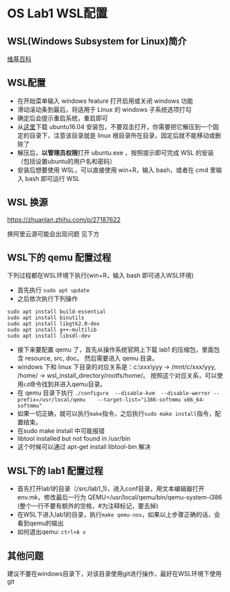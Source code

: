 OS Lab1 WSL配置
====================

WSL(Windows Subsystem for Linux)简介
----------------------
[维基百科](https://en.wikipedia.org/wiki/Windows_Subsystem_for_Linux)


WSL配置
----------------------

- 在开始菜单输入 windows feature 打开启用或关闭 windows 功能
- 滑动滚动条到最后，将适用于 Linux 的 windows 子系统选项打勾
- 确定后会提示重启系统，重启即可
- 从[这里](https://aka.ms/wsl-ubuntu-1604)下载 ubuntu16.04 安装包，不要双击打开，你需要把它解压到一个固定的目录下，注意该目录就是 linux 根目录所在目录，固定后就不能移动或删除了
- 解压后，**以管理员权限**打开 ubuntu.exe ，按照提示即可完成 WSL 的安装（包括设置ubuntu的用户名和密码）
- 安装后想要使用 WSL，可以直接使用 win+R，输入 bash，或者在 cmd 里输入 bash 即可运行 WSL

WSL 换源
----------------------
https://zhuanlan.zhihu.com/p/27187622

换阿里云源可能会出现问题
见下方

WSL下的 qemu 配置过程
----------------------

下列过程都在WSL环境下执行(win+R，输入 bash 即可进入WSL环境)

- 首先执行 `sudo apt update`
- 之后依次执行下列操作
```shell
sudo apt install build-essential
sudo apt install binutils
sudo apt install libgtk2.0-dev
sudo apt install g++-multilib
sudo apt install libsdl-dev
```
- 接下来要配置 qemu 了，首先从操作系统官网上下载 lab1 的压缩包，里面包含 resource, src, doc。 然后需要进入 qemu 目录。
- windows 下和 linux 下目录的对应关系是：c:\xxx\yyy -> /mnt/c/xxx/yyy, /home/<user> -> wsl_install_directory/rootfs/home/<user>。 按照这个对应关系，可以使用`cd`命令找到并进入qemu目录。
- 在 qemu 目录下执行 `./configure  --disable-kvm  --disable-werror --prefix=/usr/local/qemu    --target-list="i386-softmmu x86_64-softmmu"`
- 如果一切正确，就可以执行`make`指令，之后执行`sudo make install`指令，配置结束。
- 在sudo make install 中可能报错
- libtool installed but not found in /usr/bin
- 这个时候可以通过
  apt-get install libtool-bin
  解决

WSL下的 lab1 配置过程
----------------------
- 首先打开lab1的目录（/src/lab1_1)，进入conf目录，用文本编辑器打开env.mk，修改最后一行为 QEMU=/usr/local/qemu/bin/qemu-system-i386 (整个一行不要有额外的空格，#为注释标记，要去掉)
- 在WSL下进入lab1的目录，执行`make qemu-nox`，如果以上步骤正确的话，会看到qemu的输出
- 如何退出qemu: `ctrl+A x` 

其他问题
---------------------
建议不要在windows目录下，对该目录使用git进行操作，最好在WSL环境下使用git
